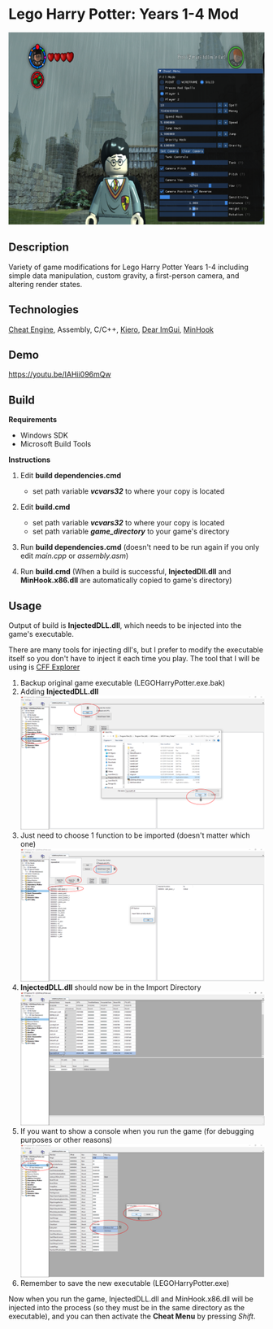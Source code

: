 # Lego Harry Potter: Years 1-4 Mod

![Cheat Menu Preview](preview.png "Cheat Menu Preview")

## Description

Variety of game modifications for Lego Harry Potter Years 1-4 including simple data manipulation, custom gravity, a first-person camera, and altering render states.

## Technologies

[Cheat Engine](https://www.cheatengine.org/), Assembly, C/C++, [Kiero](https://github.com/Rebzzel/kiero), [Dear ImGui](https://github.com/ocornut/imgui), [MinHook](https://github.com/TsudaKageyu/minhook)

## Demo

https://youtu.be/IAHii096mQw

## Build

**Requirements**

* Windows SDK
* Microsoft Build Tools

**Instructions**

1. Edit **build dependencies.cmd**

    * set path variable ***vcvars32*** to where your copy is located

2. Edit **build.cmd**

    * set path variable ***vcvars32*** to where your copy is located
    * set path variable ***game_directory*** to your game's directory
    
3. Run **build dependencies.cmd** (doesn't need to be run again if you only edit *main.cpp* or *assembly.asm*)
4. Run **build.cmd** (When a build is successful, **InjectedDll.dll** and **MinHook.x86.dll** are automatically copied to game's directory)

## Usage

Output of build is **InjectedDLL.dll**, which needs to be injected into the game's executable.

There are many tools for injecting dll's, but I prefer to modify the executable itself so you don't have to inject it each time you play. The tool that I will be using is [CFF Explorer](https://ntcore.com/?page_id=388)

1. Backup original game executable (LEGOHarryPotter.exe.bak)
1. Adding **InjectedDLL.dll**
![Step 1](cff_explorer_1.png "Step 1")
2. Just need to choose 1 function to be imported (doesn't matter which one)
![Step 2](cff_explorer_2.png "Step 2")
3. **InjectedDLL.dll** should now be in the Import Directory
![Step 3](cff_explorer_3.png "Step 3")
4. If you want to show a console when you run the game (for debugging purposes or other reasons)
![Step 4](cff_explorer_4.png "Step 4")
5. Remember to save the new executable (LEGOHarryPotter.exe)

Now when you run the game, InjectedDLL.dll and MinHook.x86.dll will be injected into the process (so they must be in the same directory as the executable), and you can then activate the **Cheat Menu** by pressing *Shift*.
